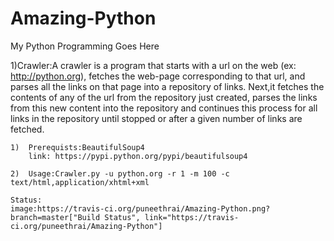 Amazing-Python
==============

My Python Programming Goes Here

1)Crawler:A crawler is a program that starts with a url on the web (ex: http://python.org),
fetches the web-page corresponding to that url, and parses all the links on that page into
 a repository of links. Next,it fetches the contents of any of the url from the repository just created,
parses the links from this new content into the repository and continues this process for all links 
in the repository until stopped or after a given number of links are fetched.

	1)  Prerequists:BeautifulSoup4
		link: https://pypi.python.org/pypi/beautifulsoup4

	2)  Usage:Crawler.py -u python.org -r 1 -m 100 -c text/html,application/xhtml+xml

	Status:
	image:https://travis-ci.org/puneethrai/Amazing-Python.png?branch=master["Build Status", link="https://travis-ci.org/puneethrai/Amazing-Python"]